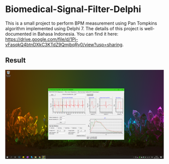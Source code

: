 # Biomedical-Signal-Filter-Delphi
This is a small project to perform BPM measurement using Pan Tompkins algorithm implemented using Delphi 7. The details of this project is well-documented in Bahasa Indonesia. You can find it here: https://drive.google.com/file/d/1Pj-vFasqkQ4btnDXkC3KTdZ9QmjbqRy0/view?usp=sharing.
## Result
![alt text](https://github.com/jefflgaol/Biomedical-Signal-Filter-Delphi/blob/master/test.png)
